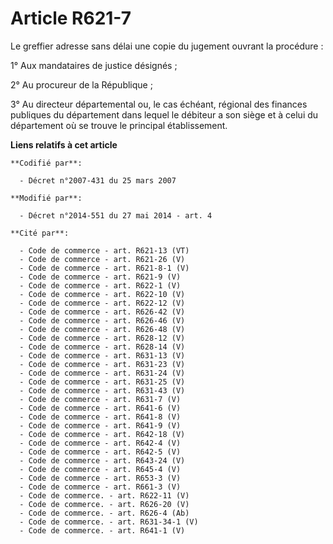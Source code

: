 # Article R621-7

Le greffier adresse sans délai une copie du jugement ouvrant la procédure : 

1° Aux mandataires de justice désignés ; 

2° Au procureur de la République ; 

3° Au   directeur départemental ou, le cas échéant, régional des finances publiques du département dans lequel le débiteur a
son siège et à celui du département où se trouve le principal établissement.

**Liens relatifs à cet article**

	**Codifié par**:

	  - Décret n°2007-431 du 25 mars 2007

	**Modifié par**:

	  - Décret n°2014-551 du 27 mai 2014 - art. 4

	**Cité par**:

	  - Code de commerce - art. R621-13 (VT)
	  - Code de commerce - art. R621-26 (V)
	  - Code de commerce - art. R621-8-1 (V)
	  - Code de commerce - art. R621-9 (V)
	  - Code de commerce - art. R622-1 (V)
	  - Code de commerce - art. R622-10 (V)
	  - Code de commerce - art. R622-12 (V)
	  - Code de commerce - art. R626-42 (V)
	  - Code de commerce - art. R626-46 (V)
	  - Code de commerce - art. R626-48 (V)
	  - Code de commerce - art. R628-12 (V)
	  - Code de commerce - art. R628-14 (V)
	  - Code de commerce - art. R631-13 (V)
	  - Code de commerce - art. R631-23 (V)
	  - Code de commerce - art. R631-24 (V)
	  - Code de commerce - art. R631-25 (V)
	  - Code de commerce - art. R631-43 (V)
	  - Code de commerce - art. R631-7 (V)
	  - Code de commerce - art. R641-6 (V)
	  - Code de commerce - art. R641-8 (V)
	  - Code de commerce - art. R641-9 (V)
	  - Code de commerce - art. R642-18 (V)
	  - Code de commerce - art. R642-4 (V)
	  - Code de commerce - art. R642-5 (V)
	  - Code de commerce - art. R643-24 (V)
	  - Code de commerce - art. R645-4 (V)
	  - Code de commerce - art. R653-3 (V)
	  - Code de commerce - art. R661-3 (V)
	  - Code de commerce. - art. R622-11 (V)
	  - Code de commerce. - art. R626-20 (V)
	  - Code de commerce. - art. R626-4 (Ab)
	  - Code de commerce. - art. R631-34-1 (V)
	  - Code de commerce. - art. R641-1 (V)
